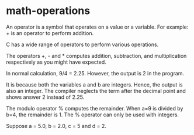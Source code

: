 # math-operations

An operator is a symbol that operates on a value or a variable. For example: + is an operator to perform addition.

C has a wide range of operators to perform various operations.

The operators +, - and * computes addition, subtraction, and multiplication respectively as you might have expected.

In normal calculation, 9/4 = 2.25. However, the output is 2 in the program.

It is because both the variables a and b are integers. Hence, the output is also an integer. 
The compiler neglects the term after the decimal point and shows answer 2 instead of 2.25.

The modulo operator % computes the remainder. When a=9 is divided by b=4, the remainder is 1. The % operator can only be used with integers.

Suppose a = 5.0, b = 2.0, c = 5 and d = 2.

